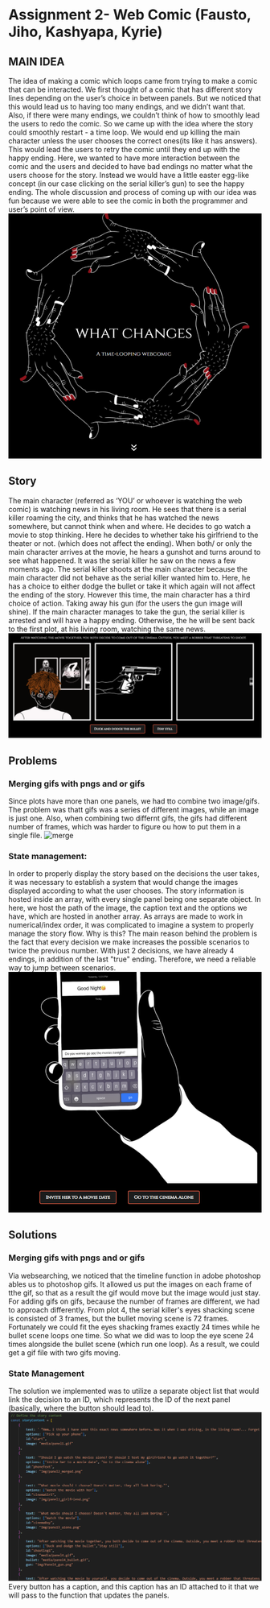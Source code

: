 # Assignment 2- Web Comic (Fausto, Jiho, Kashyapa, Kyrie)

## MAIN IDEA
The idea of making a comic which loops came from trying to make a comic that can be interacted. We first thought of a comic that has different story lines depending on the user’s choice in between panels. But we noticed that this would lead us to having too many endings, and we didn’t want that. Also, if there were many endings, we couldn’t think of how to smoothly lead the users to redo the comic. So we came up with the idea where the story could smoothly restart - a time loop. We would end up killing the main character unless the user chooses the correct ones(its like it has answers). This would lead the users to retry the comic until they end up with the happy ending. Here, we wanted to have more interaction between the comic and the users and decided to have bad endings no matter what the users choose for the story. Instead we would have a little easter egg-like concept (in our case clicking on the serial killer’s gun) to see the happy ending. The whole discussion and process of coming up with our idea was fun because we were able to see the comic in both the programmer and user’s point of view.
![mainpage]
## Story
The main character (referred as ‘YOU’ or whoever is watching the web comic) is watching news in his living room. He sees that there is a serial killer roaming the city, and thinks that he has watched the news somewhere, but cannot think when and where. He decides to go watch a movie to stop thinking. Here he decides to whether take his girlfriend to the theater or not. (which does not affect the ending). When both/ or only the main character arrives at the movie, he hears a gunshot and turns around to see what happened. It was the serial killer he saw on the news a few moments ago. The serial killer shoots at the main character because the main character did not behave as the serial killer wanted him to. Here, he has a choice to either dodge the bullet or take it which again will not affect the ending of the story. However this time, the main character has a third choice of action. Taking away his gun (for the users the gun image will shine). If the main character manages to take the gun, the serial killer is arrested and will have a happy ending. Otherwise, the he will be sent back to the first plot, at his living room, watching the same news. 
![bullet]

## Problems
### Merging gifs with pngs and or gifs
Since plots have more than one panels, we had tto combine two image/gifs. The problem was thatt gifs was a series of different images, while an image is just one. Also, when combining two differnt gifs, the gifs had different number of frames, which was  harder to figure ou how to put them in a single file.
![merge]
### 

### State management:
In order to properly display the story based on the decisions the user takes, it was necessary to establish a system that would change the images displayed according to what the user chooses.
The story information is hosted inside an array, with every single panel being one separate object. In here, we host the path of the image, the caption text and the options we have, which are hosted in another array. As arrays are made to work in numerical/index order, it was complicated to imagine a system to properly manage the story flow. Why is this? The main reason behind the problem is the fact that every decision we make increases the possible scenarios to twice the previous number. With just 2 decisions, we have already 4 endings, in addition of the last "true" ending. Therefore, we need a reliable way to jump between scenarios.
![options]
### 

## Solutions
### Merging gifs with pngs and or gifs
Via websearching, we noticed that the timeline function in adobe photoshop ables us to photoshop gifs. It allowed us put the images on each frame of tthe gif, so that as a result the gif would move but the image would just stay. For adding gifs on gifs, because the number of frames are different, we had to approach differently. From plot 4, the serial killer's eyes shacking scene is consisted of 3 frames, but the bullet moving scene is 72 frames. Fortunately we could fit the eyes shacking frames exactly 24 times while he bullet scene loops one time. So what we did was to loop the eye scene 24 times alongside the bullet scene (which run one loop). As a result, we could get a gif file with two gifs moving.
### State Management
The solution we implemented was to utilize a separate object list that would link the decision to an ID, which represents the ID of the next panel (basically, where the button should lead to).
![state]
Every button has a caption, and this caption has an ID attached to it that we will pass to the function that updates the panels.
### 



[state]: docImg/storyManagement.png
[mainpage]: docImg/main.png
[bullet]: docImg/bullet.png
[options]: docImg/options.png
[merge]: media/panel4_bullet.gif